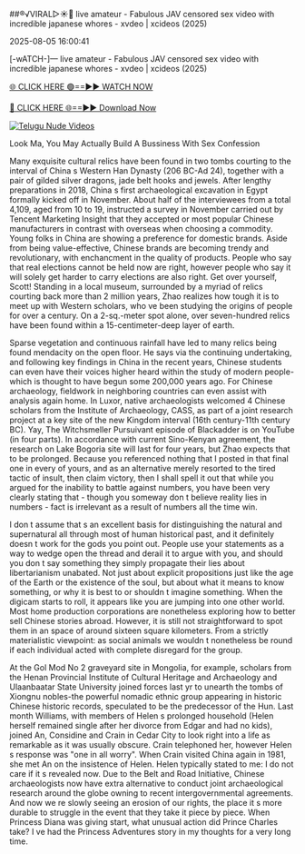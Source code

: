 ##®️√VIRAL▷☀️👄    live amateur - Fabulous JAV censored sex video with incredible japanese whores - xvdeo &#124; xcideos (2025)

2025-08-05 16:00:41



[-wATCH-]—    live amateur - Fabulous JAV censored sex video with incredible japanese whores - xvdeo &#124; xcideos (2025)

[🌐 CLICK HERE 🟢==►► WATCH NOW](https://www.youtucams.com/tracking/githubcom)

[🔴 CLICK HERE 🌐==►► Download Now](https://www.youtucams.com/tracking/githubcom)

[![Telugu Nude Videos](https://i.imgur.com/dJHk4Zq.gif)](https://www.youtucams.com/tracking/githubcom)



Look Ma, You May Actually Build A Bussiness With Sex Confession

Many exquisite cultural relics have been found in two tombs courting to the interval of China s Western Han Dynasty (206 BC-Ad 24), together with a pair of gilded silver dragons, jade belt hooks and jewels. After lengthy preparations in 2018, China s first archaeological excavation in Egypt formally kicked off in November. About half of the interviewees from a total 4,109, aged from 10 to 19, instructed a survey in November carried out by Tencent Marketing Insight that they accepted or most popular Chinese manufacturers in contrast with overseas when choosing a commodity. Young folks in China are showing a preference for domestic brands. Aside from being value-effective, Chinese brands are becoming trendy and revolutionary, with enchancment in the quality of products. People who say that real elections cannot be held now are right, however people who say it will solely get harder to carry elections are also right. Get over yourself, Scott! Standing in a local museum, surrounded by a myriad of relics courting back more than 2 million years, Zhao realizes how tough it is to meet up with Western scholars, who ve been studying the origins of people for over a century. On a 2-sq.-meter spot alone, over seven-hundred relics have been found within a 15-centimeter-deep layer of earth.

Sparse vegetation and continuous rainfall have led to many relics being found mendacity on the open floor. He says via the continuing undertaking, and following key findings in China in the recent years, Chinese students can even have their voices higher heard within the study of modern people-which is thought to have begun some 200,000 years ago. For Chinese archaeology, fieldwork in neighboring countries can even assist with analysis again home. In Luxor, native archaeologists welcomed 4 Chinese scholars from the Institute of Archaeology, CASS, as part of a joint research project at a key site of the new Kingdom interval (16th century-11th century BC). Yay,  The Witchsmeller Pursuivant  episode of Blackadder is on YouTube (in four parts). In accordance with current Sino-Kenyan agreement, the research on Lake Bogoria site will last for four years, but Zhao expects that to be prolonged. Because you referenced nothing that I posted in that final one in every of yours, and as an alternative merely resorted to the tired tactic of  insult, then claim victory,  then I shall spell it out that while you argued for the inability to battle against numbers, you have been very clearly stating that - though you someway don t believe reality lies in numbers - fact is irrelevant as a result of numbers all the time win.

I don t assume that s an excellent basis for distinguishing the natural and supernatural all through most of human historical past, and it definitely doesn t work for the gods you point out. People use your statements as a way to wedge open the thread and derail it to argue with you, and should you don t say something they simply propagate their lies about libertarianism unabated. Not just about explicit propositions just like the age of the Earth or the existence of the soul, but about what it means to know something, or why it is best to or shouldn t imagine something. When the digicam starts to roll, it appears like you are jumping into one other world. Most home production corporations are nonetheless exploring how to better sell Chinese stories abroad. However, it is still not straightforward to spot them in an space of around sixteen square kilometers. From a strictly materialistic viewpoint: as social animals we wouldn t nonetheless be round if each individual acted with complete disregard for the group.

At the Gol Mod No 2 graveyard site in Mongolia, for example, scholars from the Henan Provincial Institute of Cultural Heritage and Archaeology and Ulaanbaatar State University joined forces last yr to unearth the tombs of Xiongnu nobles-the powerful nomadic ethnic group appearing in historic Chinese historic records, speculated to be the predecessor of the Hun. Last month Williams, with members of Helen s prolonged household (Helen herself remained single after her divorce from Edgar and had no kids), joined An, Considine and Crain in Cedar City to look right into a life as remarkable as it was usually obscure. Crain telephoned her, however Helen s response was "one in all worry". When Crain visited China again in 1981, she met An on the insistence of Helen. Helen typically stated to me:  I do not care if it s revealed now. Due to the Belt and Road Initiative, Chinese archaeologists now have extra alternative to conduct joint archaeological research around the globe owning to recent intergovernmental agreements. And now we re slowly seeing an erosion of our rights, the place it s more durable to struggle in the event that they take it piece by piece. When Princess Diana was giving start, what unusual action did Prince Charles take? I ve had the Princess Adventures story in my thoughts for a very long time.